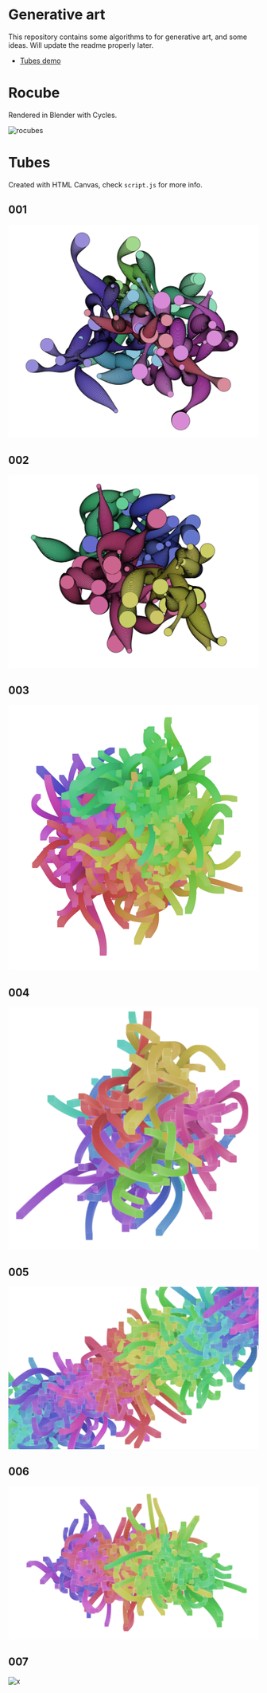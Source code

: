 # Generative art

This repository contains some algorithms to for generative art, and some ideas.
Will update the readme properly later.

 * [Tubes demo](https://darkeclipz.github.io/generative-art/)

# Rocube

Rendered in Blender with Cycles.

![rocubes](rotubes.jpg)

# Tubes

Created with HTML Canvas, check `script.js` for more info.

## 001

![x](example1.PNG)

## 002

![x](example2.PNG)

## 003

![x](example3.PNG)

## 004

![x](example4.PNG)

## 005

![x](example5.PNG)

## 006

![x](example6.PNG)


## 007

![x](example7.PNG)